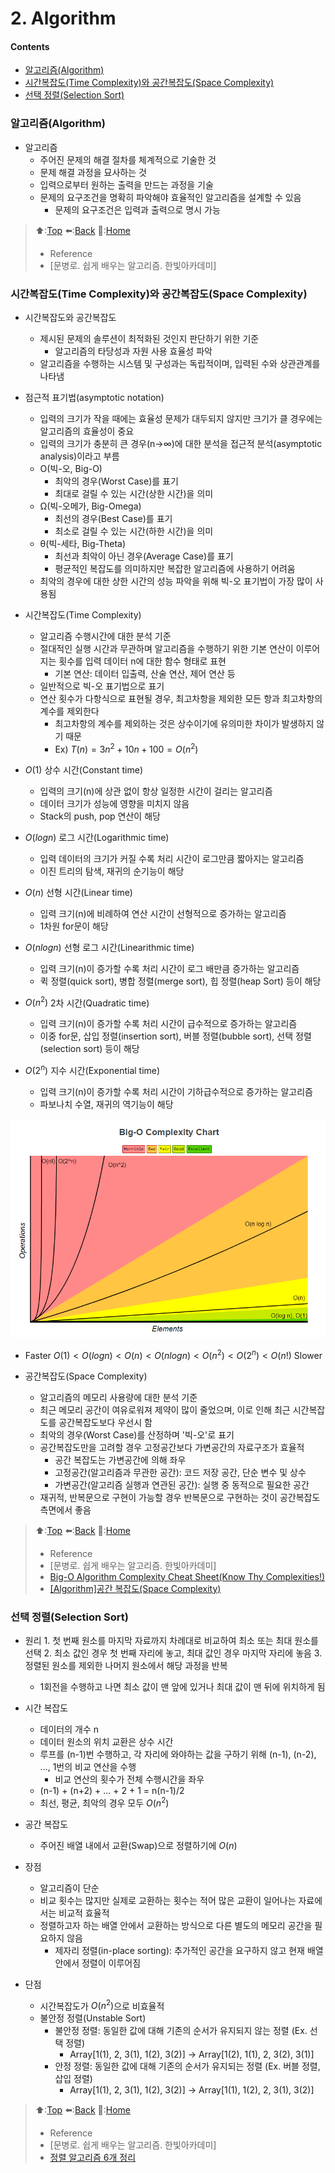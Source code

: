 # 2. Algorithm

#### Contents
- [알고리즘(Algorithm)](#알고리즘Algorithm)
- [시간복잡도(Time Complexity)와 공간복잡도(Space Complexity)](#시간복잡도Time-Complexity와-공간복잡도Space-Complexity)
- [선택 정렬(Selection Sort)](#선택-정렬Selection-Sort)


### 알고리즘(Algorithm)
- 알고리즘
  - 주어진 문제의 해결 절차를 체계적으로 기술한 것
  - 문제 해결 과정을 묘사하는 것
  - 입력으로부터 원하는 출력을 만드는 과정을 기술
  - 문제의 요구조건을 명확히 파악해야 효율적인 알고리즘을 설계할 수 있음
    - 문제의 요구조건은 입력과 출력으로 명시 가능

> ⬆️:[Top](#2-Algorithm)
> ⬅️:[Back](https://github.com/Minho979/CS_Study/blob/main/README.md#2-Algorithm)
> 💁:[Home](https://github.com/Minho979/CS_Study/blob/main/README.md)
> - Reference
> - [문병로. 쉽게 배우는 알고리즘. 한빛아카데미]

### 시간복잡도(Time Complexity)와 공간복잡도(Space Complexity)
- 시간복잡도와 공간복잡도
  - 제시된 문제의 솔루션이 최적화된 것인지 판단하기 위한 기준
    - 알고리즘의 타당성과 자원 사용 효율성 파악
  - 알고리즘을 수행하는 시스템 및 구성과는 독립적이며, 입력된 수와 상관관계를 나타냄
 
- 점근적 표기법(asymptotic notation)
  - 입력의 크기가 작을 때에는 효율성 문제가 대두되지 않지만 크기가 클 경우에는 알고리즘의 효율성이 중요
  - 입력의 크기가 충분히 큰 경우(n->∞)에 대한 분석을 접근적 분석(asymptotic analysis)이라고 부름
  - O(빅-오, Big-O)
    - 최악의 경우(Worst Case)를 표기
    - 최대로 걸릴 수 있는 시간(상한 시간)을 의미
  - Ω(빅-오메가, Big-Omega)
    - 최선의 경우(Best Case)를 표기
    - 최소로 걸릴 수 있는 시간(하한 시간)을 의미
  - θ(빅-세타, Big-Theta)
    - 최선과 최악이 아닌 경우(Average Case)를 표기
    - 평균적인 복잡도를 의미하지만 복잡한 알고리즘에 사용하기 어려움
  - 최악의 경우에 대한 상한 시간의 성능 파악을 위해 빅-오 표기법이 가장 많이 사용됨
 
- 시간복잡도(Time Complexity)
  - 알고리즘 수행시간에 대한 분석 기준
  - 절대적인 실행 시간과 무관하며 알고리즘을 수행하기 위한 기본 연산이 이루어지는 횟수를 입력 데이터 n에 대한 함수 형태로 표현
    - 기본 연산: 데이터 입출력, 산술 연산, 제어 연산 등
  - 일반적으로 빅-오 표기법으로 표기
  - 연산 횟수가 다항식으로 표현될 경우, 최고차항을 제외한 모든 항과 최고차항의 계수를 제외한다
    - 최고차항의 계수를 제외하는 것은 상수이기에 유의미한 차이가 발생하지 않기 때문
    - Ex) $T(n) = 3n^2 + 10n +100 = O(n^2)$
   
- $O(1)$ 상수 시간(Constant time)
  - 입력의 크기(n)에 상관 없이 항상 일정한 시간이 걸리는 알고리즘
  - 데이터 크기가 성능에 영향을 미치지 않음
  - Stack의 push, pop 연산이 해당

- $O(log n)$ 로그 시간(Logarithmic time)
  - 입력 데이터의 크기가 커질 수록 처리 시간이 로그만큼 짧아지는 알고리즘
  - 이진 트리의 탐색, 재귀의 순기능이 해당

- $O(n)$ 선형 시간(Linear time)
  - 입력 크기(n)에 비례하여 연산 시간이 선형적으로 증가하는 알고리즘
  - 1차원 for문이 해당

- $O(nlog n)$ 선형 로그 시간(Linearithmic time)
  - 입력 크기(n)이 증가할 수록 처리 시간이 로그 배만큼 증가하는 알고리즘
  - 퀵 정렬(quick sort), 병합 정렬(merge sort), 힙 정렬(heap Sort) 등이 해당

- $O(n^2)$ 2차 시간(Quadratic time)
  - 입력 크기(n)이 증가할 수록 처리 시간이 급수적으로 증가하는 알고리즘
  - 이중 for문, 삽입 정렬(insertion sort), 버블 정렬(bubble sort), 선택 정렬(selection sort) 등이 해당

- $O(2^n)$ 지수 시간(Exponential time)
  - 입력 크기(n)이 증가할 수록 처리 시간이 기하급수적으로 증가하는 알고리즘
  - 파보나치 수열, 재귀의 역기능이 해당

![Big-O Complexity Chart](https://github.com/Minho979/CS_Study/blob/main/contents/images/Big-O-Complexity-Chart.png)

- Faster $O(1) < O(log n) < O(n) < O(nlog n) < O(n^2) < O(2^n) < O(n!)$  Slower

- 공간복잡도(Space Complexity)
  - 알고리즘의 메모리 사용량에 대한 분석 기준
  - 최근 메모리 공간이 여유로워져 제약이 많이 줄었으며, 이로 인해 최근 시간복잡도를 공간복잡도보다 우선시 함
  - 최악의 경우(Worst Case)를 산정하며 '빅-오'로 표기
  - 공간복잡도만을 고려할 경우 고정공간보다 가변공간의 자료구조가 효율적
    - 공간 복잡도는 가변공간에 의해 좌우
    - 고정공간(알고리즘과 무관한 공간): 코드 저장 공간, 단순 변수 및 상수
    - 가변공간(알고리즘 실행과 연관된 공간): 실행 중 동적으로 필요한 공간
  - 재귀적, 반복문으로 구현이 가능할 경우 반복문으로 구현하는 것이 공간복잡도 측면에서 좋음
 
> ⬆️:[Top](#2-Algorithm)
> ⬅️:[Back](https://github.com/Minho979/CS_Study/blob/main/README.md#2-Algorithm)
> 💁:[Home](https://github.com/Minho979/CS_Study/blob/main/README.md)
> - Reference
> - [문병로. 쉽게 배우는 알고리즘. 한빛아카데미]
> - [Big-O Algorithm Complexity Cheat Sheet(Know Thy Complexities!)](https://www.bigocheatsheet.com/)
> - [[Algorithm]공간 복잡도(Space Complexity)](https://insight-bgh.tistory.com/506)

### 선택 정렬(Selection Sort)
- 원리
  1\. 첫 번째 원소를 마지막 자료까지 차례대로 비교하여 최소 또는 최대 원소를 선택 
  2\. 최소 값인 경우 첫 번째 자리에 놓고, 최대 값인 경우 마지막 자리에 놓음
  3\. 정렬된 원소를 제외한 나머지 원소에서 해당 과정을 반복

  - 1회전을 수행하고 나면 최소 값이 맨 앞에 있거나 최대 값이 맨 뒤에 위치하게 됨

- 시간 복잡도
  - 데이터의 개수 n
  - 데이터 원소의 위치 교환은 상수 시간
  - 루프를 (n-1)번 수행하고, 각 자리에 와야하는 값을 구하기 위해 (n-1), (n-2), ..., 1번의 비교 연산을 수행
    - 비교 연산의 횟수가 전체 수행시간을 좌우
  - (n-1) + (n+2) + ... + 2 + 1 = n(n-1)/2
  - 최선, 평균, 최악의 경우 모두 $O(n^2)$

- 공간 복잡도
  - 주어진 배열 내에서 교환(Swap)으로 정렬하기에 $O(n)$

- 장점
  - 알고리즘이 단순
  - 비교 횟수는 많지만 실제로 교환하는 횟수는 적어 많은 교환이 일어나는 자료에서는 비교적 효율적
  - 정렬하고자 하는 배열 안에서 교환하는 방식으로 다른 별도의 메모리 공간을 필요하지 않음
    - 제자리 정렬(in-place sorting): 추가적인 공간을 요구하지 않고 현재 배열 안에서 정렬이 이루어짐

- 단점
  - 시간복잡도가 $O(n^2)$으로 비효율적
  - 불안정 정렬(Unstable Sort)
    - 불안정 정렬: 동일한 값에 대해 기존의 순서가 유지되지 않는 정렬 (Ex. 선택 정렬)
      - Array[1(1), 2, 3(1), 1(2), 3(2)] -> Array[1(2), 1(1), 2, 3(2), 3(1)]
    - 안정 정렬: 동일한 값에 대해 기존의 순서가 유지되는 정렬 (Ex. 버블 정렬, 삽입 정렬)
      - Array[1(1), 2, 3(1), 1(2), 3(2)] -> Array[1(1), 1(2), 2, 3(1), 3(2)]


> ⬆️:[Top](#2-Algorithm)
> ⬅️:[Back](https://github.com/Minho979/CS_Study/blob/main/README.md#2-Algorithm)
> 💁:[Home](https://github.com/Minho979/CS_Study/blob/main/README.md)
> - Reference
> - [문병로. 쉽게 배우는 알고리즘. 한빛아카데미]
> - [정렬 알고리즘 6개 정리](https://jinhyy.tistory.com/9)
